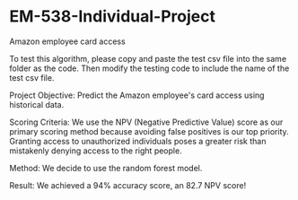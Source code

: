 # EM-538-Individual-Project
 Amazon employee card access

To test this algorithm, please copy and paste the test csv file into the same folder as the code. Then modify the testing code to include the name of the test csv file.

Project Objective:
Predict the Amazon employee's card access using historical data.

Scoring Criteria:
We use the NPV (Negative Predictive Value) score as our primary scoring method because avoiding false positives is our top priority. Granting access to unauthorized individuals poses a greater risk than mistakenly denying access to the right people.

Method:
We decide to use the random forest model.

Result:
We achieved a 94% accuracy score, an 82.7 NPV score!
